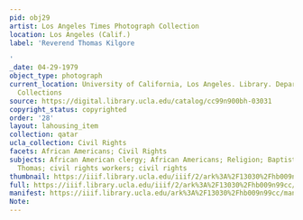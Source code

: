```yaml
---
pid: obj29
artist: Los Angeles Times Photograph Collection
location: Los Angeles (Calif.)
label: 'Reverend Thomas Kilgore

'
_date: 04-29-1979
object_type: photograph
current_location: University of California, Los Angeles. Library. Department of Special
  Collections
source: https://digital.library.ucla.edu/catalog/cc99n900bh-03031
copyright_status: copyrighted
order: '28'
layout: lahousing_item
collection: qatar
ucla_collection: Civil Rights
facets: African Americans; Civil Rights
subjects: African American clergy; African Americans; Religion; Baptist Church; Kilgore,
  Thomas; civil rights workers; civil rights
thumbnail: https://iiif.library.ucla.edu/iiif/2/ark%3A%2F13030%2Fhb009n99cc/full/250,/0/default.jpg
full: https://iiif.library.ucla.edu/iiif/2/ark%3A%2F13030%2Fhb009n99cc/full/full/0/default.jpg
manifest: https://iiif.library.ucla.edu/ark%3A%2F13030%2Fhb009n99cc/manifest
Note: 
---
```

